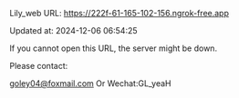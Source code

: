 Lily_web URL: https://222f-61-165-102-156.ngrok-free.app

Updated at: 2024-12-06 06:54:25

If you cannot open this URL, the server might be down.

Please contact: 

goley04@foxmail.com Or Wechat:GL_yeaH